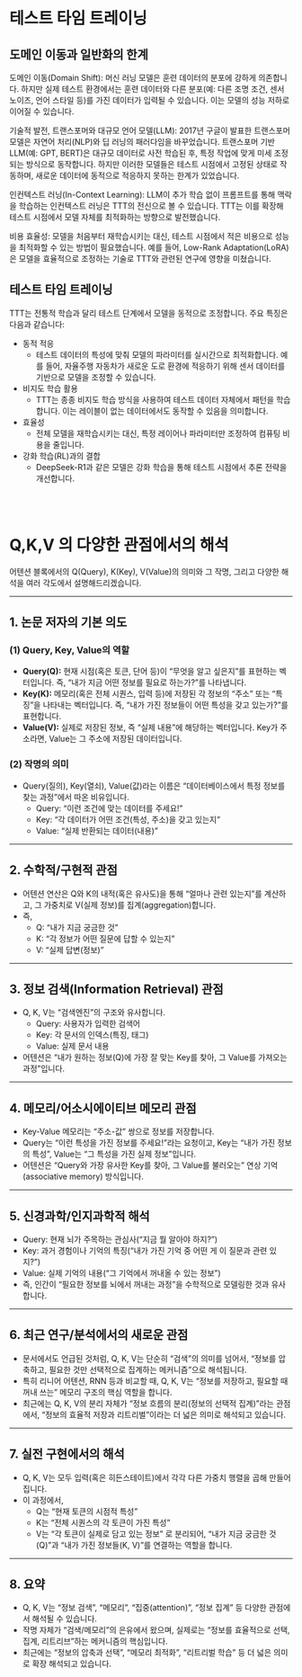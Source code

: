 

# 테스트 타임 트레이닝

## 도메인 이동과 일반화의 한계

도메인 이동(Domain Shift): 머신 러닝 모델은 훈련 데이터의 분포에 강하게 의존합니다. 하지만 실제 테스트 환경에서는 훈련 데이터와 다른 분포(예: 다른 조명 조건, 센서 노이즈, 언어 스타일 등)를 가진 데이터가 입력될 수 있습니다. 이는 모델의 성능 저하로 이어질 수 있습니다.

기술적 발전, 트랜스포머와 대규모 언어 모델(LLM): 2017년 구글이 발표한 트랜스포머 모델은 자연어 처리(NLP)와 딥 러닝의 패러다임을 바꾸었습니다. 트랜스포머 기반 LLM(예: GPT, BERT)은 대규모 데이터로 사전 학습된 후, 특정 작업에 맞게 미세 조정되는 방식으로 동작합니다. 하지만 이러한 모델들은 테스트 시점에서 고정된 상태로 작동하며, 새로운 데이터에 동적으로 적응하지 못하는 한계가 있었습니다.

인컨텍스트 러닝(In-Context Learning): LLM이 추가 학습 없이 프롬프트를 통해 맥락을 학습하는 인컨텍스트 러닝은 TTT의 전신으로 볼 수 있습니다. TTT는 이를 확장해 테스트 시점에서 모델 자체를 최적화하는 방향으로 발전했습니다.

비용 효율성: 모델을 처음부터 재학습시키는 대신, 테스트 시점에서 적은 비용으로 성능을 최적화할 수 있는 방법이 필요했습니다. 예를 들어, Low-Rank Adaptation(LoRA)은 모델을 효율적으로 조정하는 기술로 TTT와 관련된 연구에 영향을 미쳤습니다.


## 테스트 타임 트레이닝

TTT는 전통적 학습과 달리 테스트 단계에서 모델을 동적으로 조정합니다. 주요 특징은 다음과 같습니다:

- 동적 적응
  - 테스트 데이터의 특성에 맞춰 모델의 파라미터를 실시간으로 최적화합니다. 예를 들어, 자율주행 자동차가 새로운 도로 환경에 적응하기 위해 센서 데이터를 기반으로 모델을 조정할 수 있습니다.
- 비지도 학습 활용
  - TTT는 종종 비지도 학습 방식을 사용하여 테스트 데이터 자체에서 패턴을 학습합니다. 이는 레이블이 없는 데이터에서도 동작할 수 있음을 의미합니다.
- 효율성
  - 전체 모델을 재학습시키는 대신, 특정 레이어나 파라미터만 조정하여 컴퓨팅 비용을 줄입니다.
- 강화 학습(RL)과의 결합
  - DeepSeek-R1과 같은 모델은 강화 학습을 통해 테스트 시점에서 추론 전략을 개선합니다.


<br><br>

# Q,K,V 의 다양한 관점에서의 해석

어텐션 블록에서의 Q(Query), K(Key), V(Value)의 의미와 그 작명, 그리고 다양한 해석을 여러 각도에서 설명해드리겠습니다.

---

## 1. 논문 저자의 기본 의도

### (1) Query, Key, Value의 역할
- **Query(Q):**
  현재 시점(혹은 토큰, 단어 등)이 “무엇을 알고 싶은지”를 표현하는 벡터입니다.
  즉, “내가 지금 어떤 정보를 필요로 하는가?”를 나타냅니다.
- **Key(K):**
  메모리(혹은 전체 시퀀스, 입력 등)에 저장된 각 정보의 “주소” 또는 “특징”을 나타내는 벡터입니다.
  즉, “내가 가진 정보들이 어떤 특성을 갖고 있는가?”를 표현합니다.
- **Value(V):**
  실제로 저장된 정보, 즉 “실제 내용”에 해당하는 벡터입니다.
  Key가 주소라면, Value는 그 주소에 저장된 데이터입니다.

### (2) 작명의 의미
- Query(질의), Key(열쇠), Value(값)라는 이름은
  “데이터베이스에서 특정 정보를 찾는 과정”에서 따온 비유입니다.
  - Query: “이런 조건에 맞는 데이터를 주세요!”
  - Key: “각 데이터가 어떤 조건(특성, 주소)을 갖고 있는지”
  - Value: “실제 반환되는 데이터(내용)”

---

## 2. 수학적/구현적 관점

- 어텐션 연산은 Q와 K의 내적(혹은 유사도)을 통해 “얼마나 관련 있는지”를 계산하고,
  그 가중치로 V(실제 정보)를 집계(aggregation)합니다.
- 즉,
  - Q: “내가 지금 궁금한 것”
  - K: “각 정보가 어떤 질문에 답할 수 있는지”
  - V: “실제 답변(정보)”

---

## 3. 정보 검색(Information Retrieval) 관점

- Q, K, V는 “검색엔진”의 구조와 유사합니다.
  - Query: 사용자가 입력한 검색어
  - Key: 각 문서의 인덱스(특징, 태그)
  - Value: 실제 문서 내용
- 어텐션은 “내가 원하는 정보(Q)에 가장 잘 맞는 Key를 찾아, 그 Value를 가져오는 과정”입니다.

---

## 4. 메모리/어소시에이티브 메모리 관점

- Key-Value 메모리는 “주소-값” 쌍으로 정보를 저장합니다.
- Query는 “이런 특성을 가진 정보를 주세요!”라는 요청이고,
  Key는 “내가 가진 정보의 특성”,
  Value는 “그 특성을 가진 실제 정보”입니다.
- 어텐션은 “Query와 가장 유사한 Key를 찾아, 그 Value를 불러오는” 연상 기억(associative memory) 방식입니다.

---

## 5. 신경과학/인지과학적 해석

- Query: 현재 뇌가 주목하는 관심사(“지금 뭘 알아야 하지?”)
- Key: 과거 경험이나 기억의 특징(“내가 가진 기억 중 어떤 게 이 질문과 관련 있지?”)
- Value: 실제 기억의 내용(“그 기억에서 꺼내올 수 있는 정보”)
- 즉, 인간이 “필요한 정보를 뇌에서 꺼내는 과정”을 수학적으로 모델링한 것과 유사합니다.

---

## 6. 최근 연구/분석에서의 새로운 관점

- 문서에서도 언급된 것처럼,
  Q, K, V는 단순히 “검색”의 의미를 넘어서,
  “정보를 압축하고, 필요한 것만 선택적으로 집계하는 메커니즘”으로 해석됩니다.
- 특히 리니어 어텐션, RNN 등과 비교할 때,
  Q, K, V는 “정보를 저장하고, 필요할 때 꺼내 쓰는” 메모리 구조의 핵심 역할을 합니다.
- 최근에는 Q, K, V의 분리 자체가 “정보 흐름의 분리(정보의 선택적 집계)”라는 관점에서,
  “정보의 효율적 저장과 리트리벌”이라는 더 넓은 의미로 해석되고 있습니다.

---

## 7. 실전 구현에서의 해석

- Q, K, V는 모두 입력(혹은 히든스테이트)에서 각각 다른 가중치 행렬을 곱해 만들어집니다.
- 이 과정에서,
  - Q는 “현재 토큰의 시점적 특성”
  - K는 “전체 시퀀스의 각 토큰이 가진 특성”
  - V는 “각 토큰이 실제로 담고 있는 정보”
  로 분리되어,
  “내가 지금 궁금한 것(Q)”과 “내가 가진 정보들(K, V)”를 연결하는 역할을 합니다.

---

## 8. 요약

- Q, K, V는 “정보 검색”, “메모리”, “집중(attention)”, “정보 집계” 등 다양한 관점에서 해석될 수 있습니다.
- 작명 자체가 “검색/메모리”의 은유에서 왔으며,
  실제로는 “정보를 효율적으로 선택, 집계, 리트리브”하는 메커니즘의 핵심입니다.
- 최근에는 “정보의 압축과 선택”, “메모리 최적화”, “리트리벌 학습” 등 더 넓은 의미로 확장 해석되고 있습니다.


